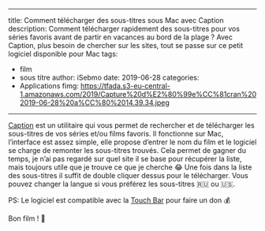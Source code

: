 
---
title: Comment télécharger des sous-titres sous Mac avec Caption
description: Comment télécharger rapidement des sous-titres pour vos séries favoris avant de partir en vacances au bord de la plage ? Avec Caption, plus besoin de chercher sur les sites, tout se passe sur ce petit logiciel disponible pour Mac
tags: 
- film
- sous titre
author: iSebmo
date: 2019-06-28
categories: 
- Applications
fimg: https://tfada.s3-eu-central-1.amazonaws.com/2019/Capture%20d%E2%80%99e%CC%81cran%202019-06-28%20a%CC%80%2014.39.34.jpeg
---

[Caption](https://getcaption.co) est un utilitaire qui vous permet de rechercher et de télécharger les sous-titres de vos séries et/ou films favoris. Il fonctionne sur Mac, l’interface est assez simple, elle propose d’entrer le nom du film et le logiciel se charge de remonter les sous-titres trouvés. Cela permet de gagner du temps, je n’ai pas regardé sur quel site il se base pour récupérer la liste, mais toujours utile que je trouve ce que je cherche 😂 
Une fois dans la liste des sous-titres il suffit de double cliquer dessus pour le télécharger. 
Vous pouvez changer la langue si vous préférez les sous-titres 🇷🇺 ou 🇺🇸.

PS: Le logiciel est compatible avec la [Touch Bar](https://tfada.fr/am%C3%A9liorez-la-touch-bar-avec-bettertouchtool/) pour faire un don 💰 

Bon film ! 🍿 